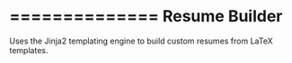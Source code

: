 ==============
Resume Builder
==============

Uses the Jinja2 templating engine to build custom resumes from LaTeX templates.
